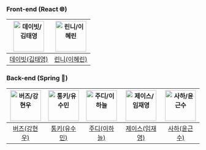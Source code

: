### Front-end (React 🌐)
| <img src="https://avatars.githubusercontent.com/u/62414583?s=400&u=093befb423fad7a8618ee18f69bb5f366d4cea51&v=4" width=80px alt="데이빗/김태영"/>  | <img src="https://avatars.githubusercontent.com/u/77167694?v=4" width=80px alt="린니/이혜린"/>  | 
| :-----: | :-----: |
| [데이빗(김태영)](https://github.com/kimtaeyoung201910794) | [린니(이혜린)](https://github.com/HYERINI)  | 

### Back-end (Spring 🌱)
| <img src="https://avatars.githubusercontent.com/u/23547185?v=4" width=80px alt="버즈/강현우"/>  | <img src="https://avatars.githubusercontent.com/u/104756460?v=4" width=80px alt="통키/유수민"/>  | <img src="https://avatars.githubusercontent.com/u/110607164?v=4" width=80px alt="주디/이하늘"/>  | <img src="https://avatars.githubusercontent.com/u/55044278?v=4" width=80px alt="제이스/임재영"/>  | <img src="https://avatars.githubusercontent.com/u/113494060?v=4" width=80px alt="사하/윤근수"/>  | 
| :-----: | :-----: | :-----: | :-----: | :-----: |
| [버즈(강현우)](https://github.com/khwoowoo) | [통키(유수민)](https://github.com/proysm)  | [주디(이하늘)](https://github.com/twosky0202) | [제이스(임재영)](https://github.com/limjustin) | [사하(윤근수)](https://github.com/rlJzr) |

